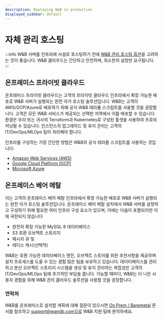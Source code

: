 ```yaml
---
description: Deploying W&B in production
displayed_sidebar: default
---
```


# 자체 관리 호스팅

:::info
W&B 서버를 인프라에 사설로 호스팅하기 전에 [W&B 관리 호스팅 옵션](./wb-managed.md)을 고려하는 것이 좋습니다. W&B 클라우드는 간단하고 안전하며, 최소한의 설정만 요구됩니다.
:::

## 온프레미스 프라이빗 클라우드

온프레미스 프라이빗 클라우드는 고객의 프라이빗 클라우드 인프라에서 확장 가능한 배포로 W&B 서버가 실행되는 완전 자가 호스팅 솔루션입니다. W&B는 고객이 AWS/GCP/Azure로 배포하기 위해 공식 W&B 테라폼 스크립트를 사용할 것을 권장합니다. 고객은 모든 W&B 서비스가 제공되는 선택한 지역에서 이를 배포할 수 있습니다. 환경은 우리 또는 귀사의 Terraform과 Kubernetes로 구성된 툴셋을 사용하여 프로비저닝될 수 있습니다. 인스턴스의 업그레이드 및 유지 관리는 고객의 IT/DevOps/MLOps 팀이 처리해야 합니다.

인프라를 구성하는 가장 간단한 방법은 W&B의 공식 테라폼 스크립트를 사용하는 것입니다:

- [Amazon Web Services (AWS)](https://github.com/wandb/terraform-aws-wandb)
- [Google Cloud Platform (GCP)](https://github.com/wandb/terraform-google-wandb)
- [Microsoft Azure](https://github.com/wandb/terraform-azurerm-wandb)

## 온프레미스 베어 메탈

이는 고객의 온프레미스 베어 메탈 인프라에서 확장 가능한 배포로 W&B 서버가 실행되는 완전 자가 호스팅 솔루션입니다. 온프레미스 베어 메탈 설치에서 W&B 서버를 설정하고 구성하기 위해 필요한 여러 인프라 구성 요소가 있으며, 이에는 다음이 포함되지만 이에 국한되지 않습니다

- 완전히 확장 가능한 MySQL 8 데이터베이스
- S3 호환 오브젝트 스토리지
- 메시지 큐 및
- 레디스 캐시(선택적)

W&B는 호환 가능한 데이터베이스 엔진, 오브젝트 스토어를 위한 추천사항을 제공하며 설치 프로세스를 도울 수 있는 경험 많은 팀을 보유하고 있습니다. 데이터베이스를 관리하고 분산 오브젝트 스토리지 시스템을 생성 및 유지 관리하는 복잡성은 고객의 IT/DevOps/MLOps 팀에 추가적인 부담을 줍니다. 가능할 때마다, W&B는 더 나은 사용자 경험을 위해 W&B 관리 클라우드 솔루션을 사용할 것을 권장합니다.

### 연락처

W&B를 온프레미스로 설치할 계획에 대해 질문이 있으시면 [On Prem / Baremetal](../how-to-guides/bare-metal.md) 문서를 참조하고 support@wandb.com으로 W&B 지원 팀에 문의하세요.